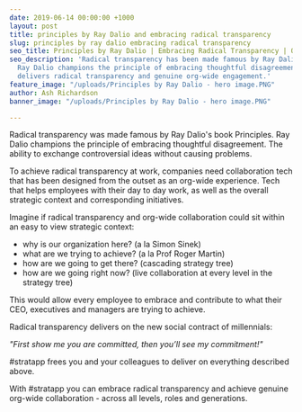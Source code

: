 ```yaml
---
date: 2019-06-14 00:00:00 +1000
layout: post
title: principles by Ray Dalio and embracing radical transparency
slug: principles by ray dalio embracing radical transparency
seo_title: Principles by Ray Dalio | Embracing Radical Transparency | Org-Wide Collaboration
seo_description: 'Radical transparency has been made famous by Ray Dalio''s book Principles.
  Ray Dalio champions the principle of embracing thoughtful disagreement. #stratapp
  delivers radical transparency and genuine org-wide engagement.'
feature_image: "/uploads/Principles by Ray Dalio - hero image.PNG"
author: Ash Richardson
banner_image: "/uploads/Principles by Ray Dalio - hero image.PNG"

---
```

Radical transparency was made famous by Ray Dalio's book Principles.  Ray Dalio champions the principle of embracing thoughtful disagreement. The ability to exchange controversial ideas without causing problems.

To achieve radical transparency at work, companies need collaboration tech that has been designed from the outset as an org-wide experience. Tech that helps employees with their day to day work, as well as the overall strategic context and corresponding initiatives.

Imagine if radical transparency and org-wide collaboration could sit within an easy to view strategic context:

* why is our organization here? (a la Simon Sinek)
* what are we trying to achieve? (a la Prof Roger Martin)
* how are we going to get there? (cascading strategy tree)
* how are we going right now? (live collaboration at every level in the strategy tree)

This would allow every employee to embrace and contribute to what their CEO, executives and managers are trying to achieve.

Radical transparency delivers on the new social contract of millennials:

_"First show me you are committed, then you’ll see my commitment!"_

\#stratapp frees you and your colleagues to deliver on everything described above.

With #stratapp you can embrace radical transparency and achieve genuine org-wide collaboration - across all levels, roles and generations.